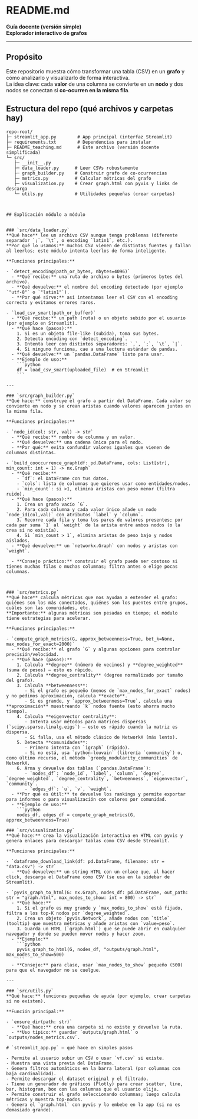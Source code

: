 # README.md

**Guía docente (versión simple)**  
**Explorador interactivo de grafos**

---

## Propósito 
Este repositorio muestra cómo transformar una tabla (CSV) en un **grafo** y cómo analizarlo y visualizarlo de forma interactiva.  
La idea clave: cada **valor** de una columna se convierte en un **nodo**  y dos nodos se conectan si **co-ocurren en la misma fila**.  


## Estructura del repo (qué archivos y carpetas hay)
```
repo-root/
├─ streamlit_app.py        # App principal (interfaz Streamlit)
├─ requirements.txt        # Dependencias para instalar
├─ README_teaching.md      # Este archivo (versión docente simplificada)
└─ src/
   ├─ __init__.py
   ├─ data_loader.py      # Leer CSVs robustamente
   ├─ graph_builder.py    # Construir grafo de co-ocurrencias
   ├─ metrics.py          # Calcular métricas del grafo
   ├─ visualization.py    # Crear graph.html con pyvis y links de descarga
   └─ utils.py            # Utilidades pequeñas (crear carpetas)



## Explicación módulo a módulo 


### `src/data_loader.py`  
**Qué hace** lee un archivo CSV aunque tenga problemas (diferente separador `;`, `\t`, o encoding `latin1`, etc.).  
**Por qué lo usamos:** muchos CSV vienen de distintas fuentes y fallan al leerlos; este módulo intenta leerlos de forma inteligente.

**Funciones principales:**

- `detect_encoding(path_or_bytes, nbytes=4096)`  
  - **Qué recibe:** una ruta de archivo o bytes (primeros bytes del archivo).  
  - **Qué devuelve:** el nombre del encoding detectado (por ejemplo `"utf-8"` o `"latin1"`).  
  - **Por qué sirve:** así intentamos leer el CSV con el encoding correcto y evitamos errores raros.

- `load_csv_smart(path_or_buffer)`  
  - **Qué recibe:** un path (ruta) o un objeto subido por el usuario (por ejemplo en Streamlit).  
  - **Qué hace (pasos):**
    1. Si es un objeto file-like (subida), toma sus bytes.
    2. Detecta encoding con `detect_encoding`.
    3. Intenta leer con distintos separadores: `,`, `;`, `\t`, `|`.
    4. Si ninguno funciona, cae a una lectura estándar de pandas.
  - **Qué devuelve:** un `pandas.DataFrame` listo para usar.  
  - **Ejemplo de uso:**  
    ```python
    df = load_csv_smart(uploaded_file)  # en Streamlit
    ```

---

### `src/graph_builder.py`  
**Qué hace:** construye el grafo a partir del DataFrame. Cada valor se convierte en nodo y se crean aristas cuando valores aparecen juntos en la misma fila.

**Funciones principales:**

- `node_id(col: str, val) -> str`  
  - **Qué recibe:** nombre de columna y un valor.  
  - **Qué devuelve:** una cadena única para el nodo.  
  - **Por qué:** evita confundir valores iguales que vienen de columnas distintas.

- `build_cooccurrence_graph(df: pd.DataFrame, cols: List[str], min_count: int = 1) -> nx.Graph`  
  - **Qué recibe:**
    - `df`: el DataFrame con tus datos.
    - `cols`: lista de columnas que quieres usar como entidades/nodos.
    - `min_count`: si >1, elimina aristas con peso menor (filtra ruido).
  - **Qué hace (pasos):**
    1. Crea un grafo vacío `G`.
    2. Para cada columna y cada valor único añade un nodo `node_id(col,val)` con atributos `label` y `column`.
    3. Recorre cada fila y toma los pares de valores presentes; por cada par suma `1` al `weight` de la arista entre ambos nodos (o la crea si no existía).
    4. Si `min_count > 1`, elimina aristas de peso bajo y nodos aislados.
  - **Qué devuelve:** un `networkx.Graph` con nodos y aristas con `weight`.  

  - **Consejo práctico:** construir el grafo puede ser costoso si tienes muchas filas o muchas columnas; filtra antes o elige pocas columnas.



### `src/metrics.py`  
**Qué hace** calcula métricas que nos ayudan a entender el grafo: quiénes son los más conectados, quiénes son los puentes entre grupos, cuáles son las comunidades, etc.  
**Importante:** algunas métricas son pesadas en tiempo; el módulo tiene estrategias para acelerar.

**Funciones principales:**

- `compute_graph_metrics(G, approx_betweenness=True, bet_k=None, max_nodes_for_exact=2000)`  
  - **Qué recibe:** el grafo `G` y algunas opciones para controlar precisión/velocidad.  
  - **Qué hace (pasos):**
    1. Calcula **degree** (número de vecinos) y **degree_weighted** (suma de pesos) — esto es rápido.
    2. Calcula **degree_centrality** (degree normalizado por tamaño del grafo).
    3. Calcula **betweenness**:
       - Si el grafo es pequeño (menos de `max_nodes_for_exact` nodos) y no pedimos aproximación, calcula **exacto**.
       - Si es grande, y `approx_betweenness=True`, calcula una **aproximación** muestreando `k` nodos fuente (esto ahorra mucho tiempo).
    4. Calcula **eigenvector centrality**:
       - Intenta usar métodos para matrices dispersas (`scipy.sparse.linalg.eigs`) — esto es rápido cuando la matriz es dispersa.
       - Si falla, usa el método clásico de NetworkX (más lento).
    5. Detecta **comunidades**:
       - Primero intenta con `igraph` (rápido).
       - Si no está, usa `python-louvain` (librería `community`) o, como último recurso, el método `greedy_modularity_communities` de NetworkX.
    6. Arma y devuelve dos tablas (`pandas.DataFrame`):
       - `nodes_df`: `node_id`, `label`, `column`, `degree`, `degree_weighted`, `degree_centrality`, `betweenness`, `eigenvector`, `community`.
       - `edges_df`: `u`, `v`, `weight`.
  - **Por qué es útil:** te devuelve los rankings y permite exportar para informes o para visualización con colores por comunidad.
  - **Ejemplo de uso:**
    ```python
    nodes_df, edges_df = compute_graph_metrics(G, approx_betweenness=True)

### `src/visualization.py`  
**Qué hace:** crea la visualización interactiva en HTML con pyvis y genera enlaces para descargar tablas como CSV desde Streamlit.

**Funciones principales:**

- `dataframe_download_link(df: pd.DataFrame, filename: str = "data.csv") -> str`  
  - **Qué devuelve:** un string HTML con un enlace que, al hacer click, descarga el DataFrame como CSV (se usa en la sidebar de Streamlit).

- `pyvis_graph_to_html(G: nx.Graph, nodes_df: pd.DataFrame, out_path: str = "graph.html", max_nodes_to_show: int = 800) -> str`  
  - **Qué hace:**
    1. Si el grafo es muy grande y `max_nodes_to_show` está fijado, filtra a los top-K nodos por `degree_weighted`.
    2. Crea un objeto `pyvis.Network`, añade nodos con `title` (tooltip) que muestra métricas y añade aristas con `value=peso`.
    3. Guarda un HTML (`graph.html`) que se puede abrir en cualquier navegador y donde se pueden mover nodos y hacer zoom.
  - **Ejemplo:**  
    ```python
    pyvis_graph_to_html(G, nodes_df, "outputs/graph.html", max_nodes_to_show=500)
    ```
  - **Consejo:** para clase, usar `max_nodes_to_show` pequeño (500) para que el navegador no se cuelgue.

---

### `src/utils.py`  
**Qué hace:** funciones pequeñas de ayuda (por ejemplo, crear carpetas si no existen).

**Función principal:**

- `ensure_dir(path: str)`  
  - **Qué hace:** crea una carpeta si no existe y devuelve la ruta.
  - **Uso típico:** guardar `outputs/graph.html` o `outputs/nodes_metrics.csv`.

# `streamlit_app.py` — qué hace en simples pasos

- Permite al usuario subir un CSV o usar `vf.csv` si existe.
- Muestra una vista previa del DataFrame.
- Genera filtros automáticos en la barra lateral (por columnas con baja cardinalidad).
- Permite descargar el dataset original y el filtrado.
- Tiene un generador de gráficos (Plotly) para crear scatter, line, bar, histogram, box con las columnas que el usuario elija.
- Permite construir el grafo seleccionando columnas; luego calcula métricas y muestra top-nodos.
- Genera el `graph.html` con pyvis y lo embebe en la app (si no es demasiado grande).


